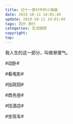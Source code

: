 ```yaml
---
title: 记十一旅行中的小插曲
date: 2019-10-11 14:01:49
update: 2019-10-11 14:01:49
tags: 苏州 旅行
categories: 生活随想
copyright:
top:
---
```


我人生的这一部分，叫做冒傻气。

<!-- more -->

#动卧#

#看电影#

#拙政园#

#商务座#

#找酒店#

#坐班车#